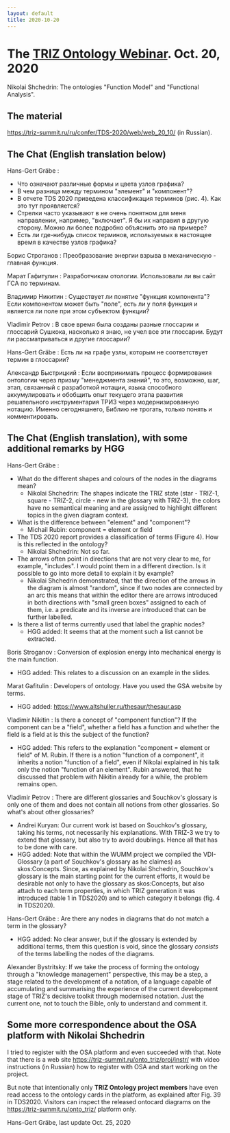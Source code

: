 ```yaml
---
layout: default
title: 2020-10-20
---
```


# The [TRIZ Ontology Webinar](OntologyWebinar "wikilink"). Oct. 20, 2020 

Nikolai Shchedrin: The ontologies "Function Model" and "Functional Analysis".
  
## The material

<https://triz-summit.ru/ru/confer/TDS-2020/web/web_20_10/> (in Russian).

## The Chat (English translation below)

Hans-Gert Gräbe : 
* Что означают различные формы и цвета узлов графика?
* В чем разница между термином "элемент" и "компонент"?
* В отчете TDS 2020 приведена классификация терминов (рис. 4). Как это тут
  проявляется?
* Стрелки часто указывают в не очень понятном для меня направлении, например,
  "включает". Я бы их направил в другую сторону. Можно ли более подробно
  объяснить это на примере?
* Есть ли где-нибудь список терминов, используемых в настоящее время в
  качестве узлов графика?

Борис Строганов : Преобразование энергии взрыва в механическую - главная функция.

Марат Гафитулин : Разработчикам отологии. Использовали ли вы сайт ГСА по терминам.

Владимир Никитин : Существует ли понятие "функция компонента"? Если
компонентом может быть "поле", есть ли у поля функция и является ли поле при
этом субъектом функции?

Vladimir Petrov : В свое время была созданы разные глоссарии и глоссарий
Сушкока, насколько я знаю, не учел все эти глоссарии. Будут ли рассматриваться
и другие глоссарии?

Hans-Gert Gräbe : Есть ли на графе узлы, которым не соответствует термин в
глоссарии?

Александр Быстрицкий : Если воспринимать процесс формирования онтологии через
призму "менеджмента знаний", то это, возможно, шаг, этап, связанный с
разработкой нотации, языка способного аккумулировать и обобщить опыт текущего
этапа развития решательного инструментария ТРИЗ через модернизированную
нотацию. Именно сегодняшнего, Библию не трогать, только понять и
комментировать.

## The Chat (English translation), with some additional remarks by HGG

Hans-Gert Gräbe : 
* What do the different shapes and colours of the nodes in the diagrams mean?
  * Nikolai Shchedrin: The shapes indicate the TRIZ state (star - TRIZ-1,
    square - TRIZ-2, circle - new in the glossary with TRIZ-3), the colors
    have no semantical meaning and are assigned to highlight different topics
    in the given diagram context.
* What is the difference between "element" and "component"?
  * Michail Rubin: component = element or field
* The TDS 2020 report provides a classification of terms (Figure 4). How is
  this reflected in the ontology?
  * Nikolai Shchedrin: Not so far.
* The arrows often point in directions that are not very clear to me, for
  example, "includes". I would point them in a different direction. Is it
  possible to go into more detail to explain it by example?
  * Nikolai Shchedrin demonstrated, that the direction of the arrows in the
    diagram is almost "random", since if two nodes are connected by an arc
    this means that within the editor there are arrows introduced in both
    directions with "small green boxes" assigned to each of them, i.e. a
    predicate and its inverse are introduced that can be further labelled.
* Is there a list of terms currently used that label the graphic nodes?
  * HGG added: It seems that at the moment such a list cannot be extracted.

Boris Stroganov : Conversion of explosion energy into mechanical energy is the
main function.
* HGG added: This relates to a discussion on an example in the slides.

Marat Gafitulin : Developers of ontology. Have you used the GSA website by
terms.
* HGG added: <https://www.altshuller.ru/thesaur/thesaur.asp>

Vladimir Nikitin : Is there a concept of "component function"? If the
component can be a "field", whether a field has a function and whether the
field is a field at is this the subject of the function?
* HGG added: This refers to the explanation "component = element or field" of
  M. Rubin.  If there is a notion "function of a component", it inherits a
  notion "function of a field", even if Nikolai explained in his talk only the
  notion "function of an element". Rubin answered, that he discussed that
  problem with Nikitin already for a while, the problem remains open.

Vladimir Petrov : There are different glossaries and Souchkov's glossary is
only one of them and does not contain all notions from other glossaries.  So
what's about other glossaries?
* Andrei Kuryan: Our current work ist based on Souchkov's glossary, taking his
  terms, not necessarily his explanations.  With TRIZ-3 we try to extend that
  glossary, but also try to avoid doublings. Hence all that has to be done
  with care.
* HGG added: Note that within the WUMM project we compiled the VDI-Glossary (a
  part of Souchkov's glossary as he claimes) as skos:Concepts.  Since, as
  explained by Nikolai Shchedrin, Souchkov's glossary is the main starting
  point for the current efforts, it would be desirable not only to have the
  glossary as skos:Concepts, but also attach to each term properties, in which
  TRIZ generation it was introduced (table 1 in TDS2020) and to which category
  it belongs (fig. 4 in TDS2020).

Hans-Gert Gräbe : Are there any nodes in diagrams that do not match a term in
the glossary?
* HGG added: No clear answer, but if the glossary is extended by additional
  terms, them this question is void, since the glossary _consists_ of the
  terms labelling the nodes of the diagrams.

Alexander Bystritsky: If we take the process of forming the ontology through a
"knowledge management" perspective, this may be a step, a stage related to the
development of a notation, of a language capable of accumulating and
summarising the experience of the current development stage of TRIZ's decisive
toolkit through modernised notation. Just the current one, not to touch the
Bible, only to understand and comment it.

## Some more correspondence about the OSA platform with Nikolai Shchedrin 

I tried to register with the OSA platform and even succeeded with that. Note
that there is a web site <https://triz-summit.ru/onto_triz/proj/instr/> with
video instructions (in Russian) how to register with OSA and start working on
the project.

But note that intentionally only __TRIZ Ontology project members__ have even
read access to the ontology cards in the platform, as explained after Fig. 39
in TDS2020. Visitors can inspect the released ontocard diagrams on the
<https://triz-summit.ru/onto_triz/> platform only.

Hans-Gert Gräbe, last update Oct. 25, 2020

